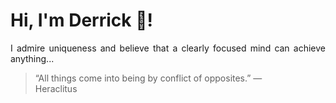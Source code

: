# Hi, I'm Derrick 👋!
<p align="justify">I admire uniqueness and believe that a clearly focused mind can achieve anything...</p> 
<!-- #quote-start -->
<blockquote>&ldquo;All things come into being by conflict of opposites.&rdquo; &mdash; <footer>Heraclitus</footer></blockquote>
<!-- #quote-end -->
